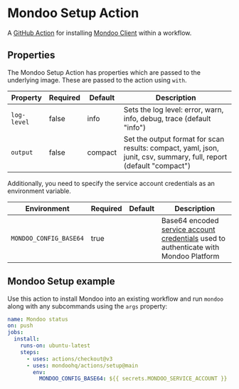 # Mondoo Setup Action

A [GitHub Action](https://github.com/features/actions) for installing [Mondoo Client](https://mondoo.com/docs/tutorials/mondoo/download-and-install/) within a workflow.

## Properties

The Mondoo Setup Action has properties which are passed to the underlying image. These are passed to the action using `with`.

| Property    | Required | Default | Description                                                                                                        |
| ----------- | -------- | ------- | ------------------------------------------------------------------------------------------------------------------ |
| `log-level` | false    | info    | Sets the log level: error, warn, info, debug, trace (default "info")                                               |
| `output`    | false    | compact | Set the output format for scan results: compact, yaml, json, junit, csv, summary, full, report (default "compact") |

Additionally, you need to specify the service account credentials as an environment variable.

| Environment            | Required | Default | Description                                                                                                                                                          |
| ---------------------- | -------- | ------- | -------------------------------------------------------------------------------------------------------------------------------------------------------------------- |
| `MONDOO_CONFIG_BASE64` | true     |         | Base64 encoded [service account credentials](https://mondoo.com/docs/platform/service_accounts/#creating-service-accounts) used to authenticate with Mondoo Platform |

## Mondoo Setup example

Use this action to install Mondoo into an existing workflow and run `mondoo` along with any subcommands using the `args` property:

```yaml
name: Mondoo status
on: push
jobs:
  install:
    runs-on: ubuntu-latest
    steps:
      - uses: actions/checkout@v3
      - uses: mondoohq/actions/setup@main
        env:
          MONDOO_CONFIG_BASE64: ${{ secrets.MONDOO_SERVICE_ACCOUNT }}
```
